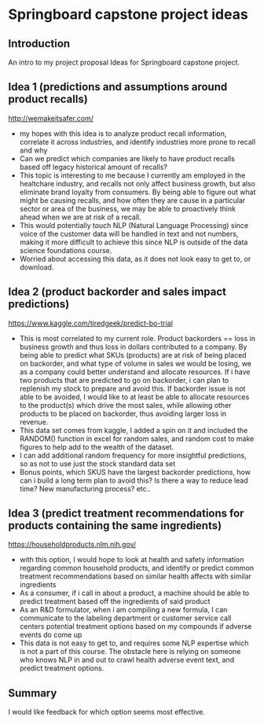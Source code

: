 # Springboard capstone project ideas
## Introduction
An intro to my project proposal Ideas for Springboard capstone project.

## Idea 1 (predictions and assumptions around product recalls)
http://wemakeitsafer.com/
* my hopes with this idea is to analyze product recall information, correlate it across industries, and identify industries more prone to recall and why
* Can we predict which companies are likely to have product recalls based off legacy historical amount of recalls?
* This topic is interesting to me because I currently am employed in the healtchare industry, and recalls not only affect business growth, but also eliminate brand loyalty from consumers. By being able to figure out what might be causing recalls, and how often they are cause in a particular sector or area of the business, we may be able to proactively think ahead when we are at risk of a recall. 
* This would potentially touch NLP (Natural Language Processing) since voice of the customer data will be handled in text and not numbers, making it more difficult to achieve this since NLP is outside of the data science foundations course.
* Worried about accessing this data, as it does not look easy to get to, or download.


## Idea 2 (product backorder and sales impact predictions)
https://www.kaggle.com/tiredgeek/predict-bo-trial
* This is most correlated to my current role. Product backorders == loss in business growth and thus loss in dollars contributed to a company. By being able to predict what SKUs (products) are at risk of being placed on backorder, and what type of volume in sales we would be losing, we as a company could better understand and allocate resources. If i have two products that are predicted to go on backorder, i can plan to replenish my stock to prepare and avoid this. If backorder issue is not able to be avoided, I would like to at least be able to allocate resources to the product(s) which drive the most sales, while allowing other products to be placed on backorder, thus avoiding larger loss in revenue.
* This data set comes from kaggle, I added a spin on it and included the RANDOM() function in excel for random sales, and random cost to make figures to help add to the wealth of the dataset.
* I can add additional random frequency for more insightful predictions, so as not to use just the stock standard data set
* Bonus points, which SKUS have the largest backorder predictions, how can i build a long term plan to avoid this? Is there a way to reduce lead time? New manufacturing process? etc..

## Idea 3 (predict treatment recommendations for products containing the same ingredients)
https://householdproducts.nlm.nih.gov/ 
* with this option, I would hope to look at health and safety information regarding common household products, and identify or predict common treatment recommendations based on similar health affects with similar ingredients
* As a consumer, if i call in about a product, a machine should be able to predict treatment based off the ingredients of said product
* As an R&D formulator, when i am compiling a new formula, I can communicate to the labeling department or customer service call centers potential treatment options based on my compounds if adverse events do come up
* This data is not easy to get to, and requires some NLP expertise which is not a part of this course. The obstacle here is relying on someone who knows NLP in and out to crawl health adverse event text, and predict treatment options.

## Summary
I would like feedback for which option seems most effective.
